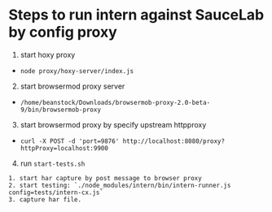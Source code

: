 # Steps to run intern against SauceLab by config proxy

1. start hoxy proxy
  - `node proxy/hoxy-server/index.js`

2. start browsermod proxy server
  - `/home/beanstock/Downloads/browsermob-proxy-2.0-beta-9/bin/browsermob-proxy`

3. start browsermod proxy by specify upstream httpproxy
  - `curl -X POST -d 'port=9876' http://localhost:8080/proxy?httpProxy=localhost:9900`

4. run `start-tests.sh`

```
1. start har capture by post message to browser proxy
2. start testing: `./node_modules/intern/bin/intern-runner.js config=tests/intern-cx.js`
3. capture har file.
```
